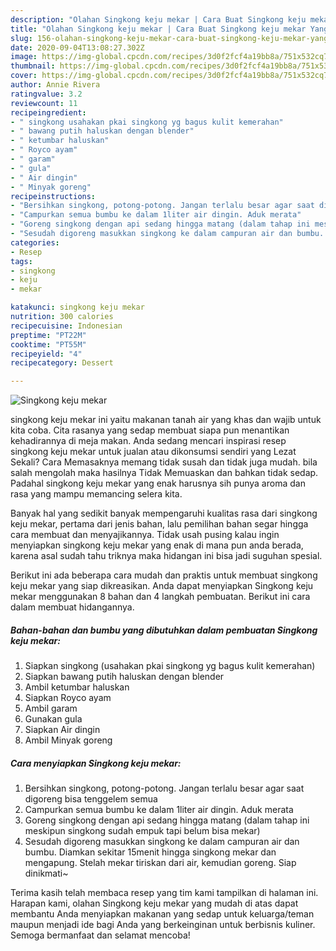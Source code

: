 ```yaml
---
description: "Olahan Singkong keju mekar | Cara Buat Singkong keju mekar Yang Paling Enak"
title: "Olahan Singkong keju mekar | Cara Buat Singkong keju mekar Yang Paling Enak"
slug: 156-olahan-singkong-keju-mekar-cara-buat-singkong-keju-mekar-yang-paling-enak
date: 2020-09-04T13:08:27.302Z
image: https://img-global.cpcdn.com/recipes/3d0f2fcf4a19bb8a/751x532cq70/singkong-keju-mekar-foto-resep-utama.jpg
thumbnail: https://img-global.cpcdn.com/recipes/3d0f2fcf4a19bb8a/751x532cq70/singkong-keju-mekar-foto-resep-utama.jpg
cover: https://img-global.cpcdn.com/recipes/3d0f2fcf4a19bb8a/751x532cq70/singkong-keju-mekar-foto-resep-utama.jpg
author: Annie Rivera
ratingvalue: 3.2
reviewcount: 11
recipeingredient:
- " singkong usahakan pkai singkong yg bagus kulit kemerahan"
- " bawang putih haluskan dengan blender"
- " ketumbar haluskan"
- " Royco ayam"
- " garam"
- " gula"
- " Air dingin"
- " Minyak goreng"
recipeinstructions:
- "Bersihkan singkong, potong-potong. Jangan terlalu besar agar saat digoreng bisa tenggelem semua"
- "Campurkan semua bumbu ke dalam 1liter air dingin. Aduk merata"
- "Goreng singkong dengan api sedang hingga matang (dalam tahap ini meskipun singkong sudah empuk tapi belum bisa mekar)"
- "Sesudah digoreng masukkan singkong ke dalam campuran air dan bumbu. Diamkan sekitar 15menit hingga singkong mekar dan mengapung. Stelah mekar tiriskan dari air, kemudian goreng. Siap dinikmati~"
categories:
- Resep
tags:
- singkong
- keju
- mekar

katakunci: singkong keju mekar 
nutrition: 300 calories
recipecuisine: Indonesian
preptime: "PT22M"
cooktime: "PT55M"
recipeyield: "4"
recipecategory: Dessert

---
```



![Singkong keju mekar](https://img-global.cpcdn.com/recipes/3d0f2fcf4a19bb8a/751x532cq70/singkong-keju-mekar-foto-resep-utama.jpg)


singkong keju mekar ini yaitu makanan tanah air yang khas dan wajib untuk kita coba. Cita rasanya yang sedap membuat siapa pun menantikan kehadirannya di meja makan.
Anda sedang mencari inspirasi resep singkong keju mekar untuk jualan atau dikonsumsi sendiri yang Lezat Sekali? Cara Memasaknya memang tidak susah dan tidak juga mudah. bila salah mengolah maka hasilnya Tidak Memuaskan dan bahkan tidak sedap. Padahal singkong keju mekar yang enak harusnya sih punya aroma dan rasa yang mampu memancing selera kita.



Banyak hal yang sedikit banyak mempengaruhi kualitas rasa dari singkong keju mekar, pertama dari jenis bahan, lalu pemilihan bahan segar hingga cara membuat dan menyajikannya. Tidak usah pusing kalau ingin menyiapkan singkong keju mekar yang enak di mana pun anda berada, karena asal sudah tahu triknya maka hidangan ini bisa jadi suguhan spesial.


Berikut ini ada beberapa cara mudah dan praktis untuk membuat singkong keju mekar yang siap dikreasikan. Anda dapat menyiapkan Singkong keju mekar menggunakan 8 bahan dan 4 langkah pembuatan. Berikut ini cara dalam membuat hidangannya.

<!--inarticleads1-->

##### Bahan-bahan dan bumbu yang dibutuhkan dalam pembuatan Singkong keju mekar:

1. Siapkan  singkong (usahakan pkai singkong yg bagus kulit kemerahan)
1. Siapkan  bawang putih haluskan dengan blender
1. Ambil  ketumbar haluskan
1. Siapkan  Royco ayam
1. Ambil  garam
1. Gunakan  gula
1. Siapkan  Air dingin
1. Ambil  Minyak goreng




<!--inarticleads2-->

##### Cara menyiapkan Singkong keju mekar:

1. Bersihkan singkong, potong-potong. Jangan terlalu besar agar saat digoreng bisa tenggelem semua
1. Campurkan semua bumbu ke dalam 1liter air dingin. Aduk merata
1. Goreng singkong dengan api sedang hingga matang (dalam tahap ini meskipun singkong sudah empuk tapi belum bisa mekar)
1. Sesudah digoreng masukkan singkong ke dalam campuran air dan bumbu. Diamkan sekitar 15menit hingga singkong mekar dan mengapung. Stelah mekar tiriskan dari air, kemudian goreng. Siap dinikmati~




Terima kasih telah membaca resep yang tim kami tampilkan di halaman ini. Harapan kami, olahan Singkong keju mekar yang mudah di atas dapat membantu Anda menyiapkan makanan yang sedap untuk keluarga/teman maupun menjadi ide bagi Anda yang berkeinginan untuk berbisnis kuliner. Semoga bermanfaat dan selamat mencoba!
